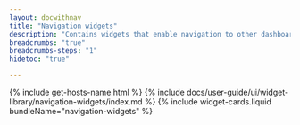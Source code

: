 ```yaml
---
layout: docwithnav
title: "Navigation widgets"
description: "Contains widgets that enable navigation to other dashboards and menu items. Useful to define the home page or dashboard."
breadcrumbs: "true"
breadcrumbs-steps: "1"
hidetoc: "true"

---
```

{% include get-hosts-name.html %}
{% include docs/user-guide/ui/widget-library/navigation-widgets/index.md %}
{% include widget-cards.liquid bundleName="navigation-widgets" %}
